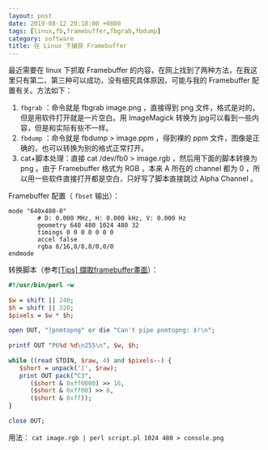 ```yaml
---
layout: post
date: 2019-08-12 20:18:00 +0800
tags: [linux,fb,framebuffer,fbgrab,fbdump]
category: software
title: 在 Linux 下捕获 Framebuffer
---
```


最近需要在 linux 下抓取 Framebuffer 的内容，在网上找到了两种方法，在我这里只有第二、第三种可以成功，没有细究具体原因，可能与我的 Framebuffer 配置有关。方法如下：

1. `fbgrab` ：命令就是 fbgrab image.png ，直接得到 png 文件，格式是对的，但是用软件打开就是一片空白。用 ImageMagick 转换为 jpg可以看到一些内容，但是和实际有些不一样。
2.  `fbdump` ：命令就是 fbdump > image.ppm ，得到裸的 ppm 文件，图像是正确的，也可以转换为别的格式正常打开。
3. cat+脚本处理：直接 cat /dev/fb0 > image.rgb ，然后用下面的脚本转换为 png 。由于 Framebuffer 格式为 RGB ，本来 A 所在的 channel 都为 0 ，所以用一些软件直接打开都是空白，只好写了脚本直接跳过 Alpha Channel 。

Framebuffer 配置（ `fbset` 输出）：

```
mode "640x480-0"
        # D: 0.000 MHz, H: 0.000 kHz, V: 0.000 Hz
        geometry 640 480 1024 480 32
        timings 0 0 0 0 0 0 0
        accel false
        rgba 8/16,8/8,8/0,0/0
endmode
```

转换脚本（参考[[Tips] 擷取framebuffer畫面](https://owen-hsu.blogspot.com/2016/06/tips-framebuffer.html)）：

```perl
#!/usr/bin/perl -w
 
$w = shift || 240;
$h = shift || 320;
$pixels = $w * $h;
 
open OUT, "|pnmtopng" or die "Can't pipe pnmtopng: $!\n";
 
printf OUT "P6%d %d\n255\n", $w, $h;
 
while ((read STDIN, $raw, 4) and $pixels--) {
   $short = unpack('I', $raw);
   print OUT pack("C3",
      ($short & 0xff0000) >> 16,
      ($short & 0xff00) >> 8,
      ($short & 0xff));
}
 
close OUT;
```

用法： `cat image.rgb | perl script.pl 1024 480 > console.png`

